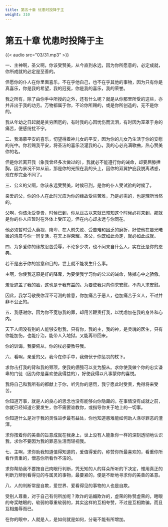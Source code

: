 ```yaml
---
title: 第五十章 忧患时投降于主
weight: 310
---
```


# 第五十章 忧患时投降于主

{{< audio src="03/31.mp3" >}}

一、主神啊，圣父啊，你该受赞美，从今直到永远，因为你所愿意的，必定成就，你所成就的必定是至善的。

但愿你的仆人在你里面喜乐，不在乎他自己，也不在乎其他的事物，因为只有你是真喜乐，你是我的希望，我的冠冕，你是我的喜乐，我的荣誉。

我之所有，除了由你手中所授的之外，还有什么呢？就是从你那里所受的这些，亦并非出于我的功劳。万物都属于你，不论你所赐的，或是你所创造的，无不是你的。

我从年幼之日起就是贫穷困厄的，有时我的心因忧伤而流泪，有时因为笼罩于身的痛苦，便感纷扰不宁。

二、我渴慕平安的喜乐，切望得着神儿女的平安，因为你的儿女乃生活于你的安慰的光中。你若赐我平安，将圣洁的喜乐浇灌我的心，我的心必充满歌曲，热心赞美你的名。

但是你若离开我（象我曾经多次做过的），我就必不能遵行你的诫命，却要屈膝捶胸，因为景况不如从前，那是你的光照在我的头上，因你的双翼护庇我脱离诱惑，现在却完全不同了。

三、公义的父啊，你该永远受赞美，时候已到，是你的仆人受试验的时候了。

亲爱的父，你的仆人在此时光应为你的缘故受些苦难，乃是必需的，也是理所当然的。

父啊，你该永受尊贵，时候已到，你从亘古以来就已预知这个时候必将来到，那就是你的仆人应暂时在外体上受压迫，但在内心却永远与你同在。

他必须暂时受人藐视、降卑、在人前失败、受苦难和困乏的磨折，好使他在晨光曦微的清晨与你一同复活，在天上得荣耀。圣父，你既如此命定，就必如此成就。

四、为多爱你的缘故忍苦受辱，不论多少次，也不问来自什么人，实在还是你的恩典。

若不是出于你的旨意和目的，世上就不能发生什么事。

主啊，你使我这原是好的降卑，为要使我学习你的公义的诫命，除掉心中之骄傲。

羞耻遮盖了我的脸，这也是于我有益的。为要使我只向你求安慰，不向人求安慰。

因此，我学习敬畏你深不可测的旨意，你加痛苦于恶人，也加痛苦于义人，不过并非不公正的。

五、我感谢你，因为你不宽恕我的罪，却用苦鞭责打我，以忧虑加在我的身外和心内。

天下人间没有别的人能够安慰我，只有你，我的主，我的神，是灵魂的医生，只有你能加伤，也能疗治，能带人入地狱。又能再带回来。

你的训诲，我要俯从，你的杖必要教导我。

六、看啊，亲爱的父，我今在你手中，我俯伏于你惩罚的杖下。

求你击打我的背和我的颈项，使我的倔强可以变为服从。求你使我做个你的忠实谦卑的门徒（因为你是喜欢使我得益的），好使我得以凡事蒙你的喜悦。

我将自己和我所有的都献上于你，听凭你的惩罚，我宁愿此时受责，免得将来受苦。

你知道万事，就是人的良心的思念也没有能够向你隐藏的。在事情没有成就之前，你就已经知道它要发生，你不需要谁教你，或指导你关于地上的一切事。

你知道什么是对于我的灵性进步最有益处，你也知道患难能如何助人涤尽罪恶的渣滓。

求你按着你的美善的旨意成就在我身上，世上没有人能象你一样的深刻透彻地认识我，求你不要因为我的罪恶生活而轻视我。

七、主啊，求你助我知道值得知道的，爱值得爱的，称赞你所最喜欢的，看重你所看作贵重的，憎恶你所看作不洁的。

求你帮助我不要按自己肉眼行判断，凭无知的人的耳朵所听的下决定，惟用真正的判断力辨别看得见的与属灵的事物，最要紧的，便是不断地寻求你的美善的圣意。

八、人的判断常是自欺，爱世界、爱看得见的事物的人也是自欺。

受别人尊重，对于自己有何所加呢？欺诈的谄媚欺诈的，虚荣的称赞虚荣的，瞎眼的夸奖瞎眼的，软弱的尊重软弱的，其实这样的互相夸赞，不过是互相欺骗，而且互相羞辱而已。

在你的眼中，人就是人，是如何就是如何，分毫不能有所增加。
